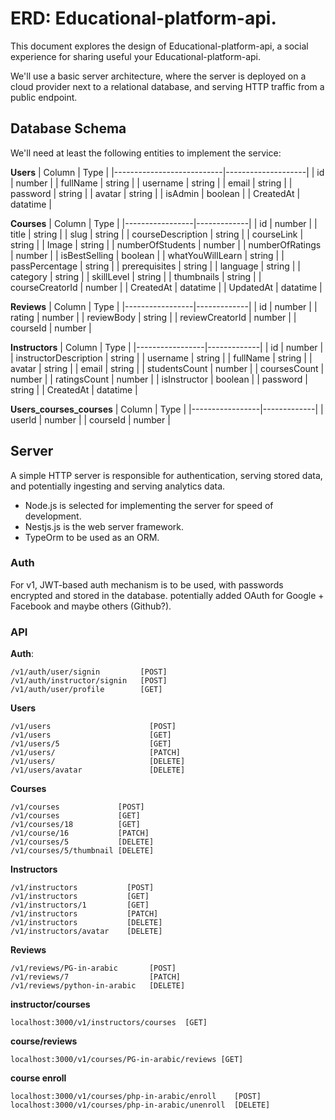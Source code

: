 # ERD: Educational-platform-api.

This document explores the design of Educational-platform-api, a social experience for sharing useful your Educational-platform-api.

We'll use a basic server architecture, where the server is deployed
on a cloud provider next to a relational database, and serving HTTP traffic from
a public endpoint.

## Database Schema

We'll need at least the following entities to implement the service:

**Users**
| Column | Type |
|---------------------------|--------------------|
| id | number |
| fullName | string |
| username | string |
| email | string |
| password | string |
| avatar | string |
| isAdmin | boolean |
| CreatedAt | datatime |

**Courses**
| Column | Type |
|-----------------|-------------|
| id | number |
| title | string |
| slug | string |
| courseDescription | string |
| courseLink | string |
| Image | string |
| numberOfStudents | number |
| numberOfRatings | number |
| isBestSelling | boolean |
| whatYouWillLearn | string |
| passPercentage | string |
| prerequisites | string |
| language | string |
| category | string |
| skillLevel | string |
| thumbnails | string |
| courseCreatorId | number |
| CreatedAt | datatime |
| UpdatedAt | datatime |

**Reviews**
| Column | Type |
|-----------------|-------------|
| id | number |
| rating | number |
| reviewBody | string |
| reviewCreatorId | number |
| courseId | number |

**Instructors**
| Column | Type |
|-----------------|-------------|
| id | number |
| instructorDescription | string |
| username | string |
| fullName | string |
| avatar | string |
| email | string |
| studentsCount | number |
| coursesCount | number |
| ratingsCount | number |
| isInstructor | boolean |
| password | string |
| CreatedAt | datatime |

**Users_courses_courses**
| Column | Type |
|-----------------|-------------|
| userId | number |
| courseId | number |

## Server

A simple HTTP server is responsible for authentication, serving stored data, and
potentially ingesting and serving analytics data.

- Node.js is selected for implementing the server for speed of development.
- Nestjs.js is the web server framework.
- TypeOrm to be used as an ORM.

### Auth

For v1, JWT-based auth mechanism is to be used, with passwords
encrypted and stored in the database. potentially added OAuth
for Google + Facebook and maybe others (Github?).

### API

**Auth**:

```
/v1/auth/user/signin         [POST]
/v1/auth/instructor/signin   [POST]
/v1/auth/user/profile        [GET]
```

**Users**

```
/v1/users                      [POST]
/v1/users                      [GET]
/v1/users/5                    [GET]
/v1/users/                     [PATCH]
/v1/users/                     [DELETE]
/v1/users/avatar               [DELETE]
```

**Courses**

```
/v1/courses             [POST]
/v1/courses             [GET]
/v1/courses/18          [GET]
/v1/course/16           [PATCH]
/v1/courses/5           [DELETE]
/v1/courses/5/thumbnail [DELETE]
```

**Instructors**

```
/v1/instructors           [POST]
/v1/instructors           [GET]
/v1/instructors/1         [GET]
/v1/instructors           [PATCH]
/v1/instructors           [DELETE]
/v1/instructors/avatar    [DELETE]
```

**Reviews**

```
/v1/reviews/PG-in-arabic       [POST]
/v1/reviews/7                  [PATCH]
/v1/reviews/python-in-arabic   [DELETE]
```

**instructor/courses**

```
localhost:3000/v1/instructors/courses  [GET]
```

**course/reviews**

```
localhost:3000/v1/courses/PG-in-arabic/reviews [GET]
```

**course enroll**

```
localhost:3000/v1/courses/php-in-arabic/enroll    [POST]
localhost:3000/v1/courses/php-in-arabic/unenroll  [DELETE]
```
